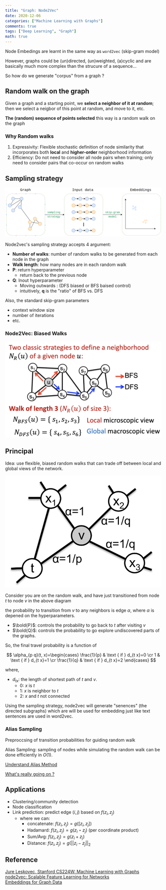 ```yaml
---
title: "Graph: Node2Vec"
date: 2020-12-06
categories: ["Machine Learning with Graphs"]
comments: true
tags: ["Deep Learning", "Graph"]
math: true
---
```


Node Embedings are learnt in the same way as `word2vec` (skip-gram model)

However, graphs could be (un)directed, (un)weighted, (a)cyclic and are basically much more complex than the strucure of a sequence...

So how do we generate "corpus" from a graph ?

## Random walk on the graph

Given a graph and a starting point, we **select a neighbor of it at random**; then we select a neigbor of this point at random, and move to it, etc.

**The (random) sequence of points selected** this way is a random walk on the graph

### Why Random walks

1. Expressivity: Flexible stochastic definition of node similarity that incorporates both **local** and **higher-order** neighborhood information
2. Efficiency: Do not need to consider all node pairs when training; only need to consider pairs that co-occur on random walks

## Sampling strategy

![node2vec2](/images/ml/node2vec2.png)

Node2vec's sampling strategy accepts 4 argument:
- **Number of walks**: number of random walks to be generated from each node in the graph
- **Walk length**: how many nodes are in each random walk
- **P**: return hyperparameter
  - return back to the previous node
- **Q**: Inout hyperparameter 
  - Moving outwards : (DFS biased or BFS baised control)
  - intuitively, **q** is the "ratio" of BFS vs. DFS

Also, the standard skip-gram parameters
- context window size
- number of iterations
- etc.

### Node2Vec: Biased Walks

![biasedwalk](/images/ml/randwalk.png)


## Principal

Idea: use flexible, biased random walks that can trade off between local and global views of the network.

![node2vec1](/images/ml/node2vec1.png)

Consider you are on the random walk, and have just transitioned from node $t$ to node $v$ in the above diagram

the probability to transition from $v$ to any neighbors is edge $\alpha$, where $\alpha$ is depened on the hyperparameters. 

- $\bold{P}$: controls the probability to go back to $t$ after visiting $v$
- $\bold{Q}$: controls the probability to go explore undiscovered parts of the graphs.

So, the final travel probability is a function of 

$$
\alpha_{p q}(t, x)=\begin{cases} 
\frac{1}{p} & \text { if } d_{t x}=0 \cr 
1 & \text { if } d_{t x}=1 \cr 
\frac{1}{q} & \text { if } d_{t x}=2
\end{cases}
$$

where,
- $d_{tx}$: the length of shortest path of $t$ and $v$.
  - 0: $x$ is $t$
  - 1: $x$ is neighbor to $t$
  - 2: $x$ and $t$ not connected  

Using the sampling strategy, node2vec will generate "senences" (the directed subgraphs) which are will be used for embedding just like text sentences are used in word2vec.

### Alias Sampling
Preproccsing of transition probabilities for guiding random walk

 Alias Sampling: sampling of nodes while simulating the random walk can be done efficiently in $O(1)$.

[Understand Alias Method](http://shomy.top/2017/05/09/alias-method-sampling/)

[What's really going on ?](https://zhuanlan.zhihu.com/p/56136631)


## Applications

- Clustering/community detection
- Node classification
- Link prediction: predict edge $(i,j)$ based on $f(z_i,z_j)$
  - where we can:
    - concatenate: $f(z_i,z_j) = g([z_i, z_j])$ 
    - Hadamard: $f(z_i,z_j) = g( z_i \star z_j)$ (per coordinate product)
    - Sum/Avg: $f(z_i,z_j) = g(z_i + z_j)$
    - Distance: $f(z_i,z_j) = g( || z_i - z_j || _2$

## Reference

[Jure Leskovec, Stanford CS224W: Machine Learning with Graphs](http://cs224w.stanford.edu)  
[node2vec: Scalable Feature Learning for Networks](https://cs.stanford.edu/~jure/pubs/node2vec-kdd16.pdf)  
[Embeddings for Graph Data](https://towardsdatascience.com/node2vec-embeddings-for-graph-data-32a866340fef)